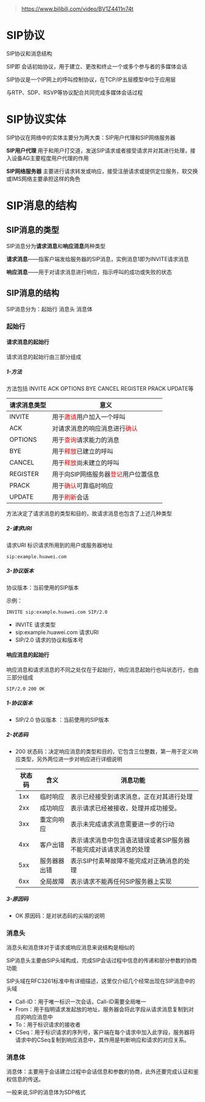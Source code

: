 > https://www.bilibili.com/video/BV1Z4411n74t

# SIP协议

SIP协议和消息结构

SIP即 会话初始协议，用于建立、更改和终止一个或多个参与者的多媒体会话

SIP协议是一个IP网上的呼叫控制协议，在TCP/IP五层模型中位于应用层

与RTP、SDP、RSVP等协议配合共同完成多媒体会话过程

# SIP协议实体

SIP协议在网络中的实体主要分为两大类：SIP用户代理和SIP网络服务器

**SIP用户代理** 用于和用户打交道，发送SIP请求或者接受请求并对其进行处理，接入设备AG主要程度用户代理的作用

**SIP网络服务器** 主要进行请求转发或响应，接受注册请求或提供定位服务，软交换或IMS网络主要承担这样的角色

# SIP消息的结构

## SIP消息的类型

SIP消息分为**请求消息**和**响应消息**两种类型

**请求消息**——指客户端发给服务器的SIP消息，实例消息1即为INVITE请求消息

**响应消息**——用于对请求消息进行响应，指示呼叫的成功或失败的状态

## SIP消息的结构

SIP消息分为：起始行 消息头 消息体

### 起始行

#### 请求消息的起始行

请求消息的起始行由三部分组成

##### 1-方法

方法包括 INVITE ACK OPTIONS BYE CANCEL REGISTER PRACK UPDATE等

| 请求消息类型 | 意义                                                         |
| ------------ | ------------------------------------------------------------ |
| INVITE       | 用于<span style="color:red">邀请</span>用户加入一个呼叫      |
| ACK          | 对请求消息的响应消息进行<span style="color:red">确认</span>  |
| OPTIONS      | 用于<span style="color:red">查询</span>请求能力的消息        |
| BYE          | 用于<span style="color:red">释放</span>已建立的呼叫          |
| CANCEL       | 用于<span style="color:red">释放</span>尚未建立的呼叫        |
| REGISTER     | 用于向SIP网络服务器<span style="color:red">登记</span>用户位置信息 |
| PRACK        | 用于<span style="color:red">确认</span>可靠临时响应          |
| UPDATE       | 用于<span style="color:red">刷新</span>会话                  |

方法决定了请求消息的类型和目的，故请求消息也包含了上述几种类型

##### 2-请求URI 

请求URI 标识请求所用到的用户或服务器地址

```
sip:example.huawei.com
```

##### 3-协议版本 

协议版本：当前使用的SIP版本

示例：

```bash
INVITE sip:example.huawei.com SIP/2.0
```

- INVITE 请求类型
- sip:example.huawei.com 请求URI
- SIP/2.0 请求的协议和版本号

#### 响应消息的起始行

响应消息和请求消息的不同之处仅在于起始行，响应消息起始行也叫状态行，也由三部分组成

```
SIP/2.0 200 OK
```

##### 1-协议版本

- SIP/2.0 协议版本 ：当前使用的SIP版本

##### 2-状态码

- 200 状态码：决定响应消息的类型和目的，它包含三位整数，第一用于定义响应类型，另外两位进一步对响应进行详细说明

  | 状态码 | 含义         | 消息功能                                                     |
  | ------ | ------------ | ------------------------------------------------------------ |
  | 1xx    | 临时响应     | 表示已经接受到请求消息，正在对其进行处理                     |
  | 2xx    | 成功响应     | 表示请求已经被接收，处理并成功接受。                         |
  | 3xx    | 重定向响应   | 表示未完成请求消息需要进一步的行动                           |
  | 4xx    | 客户出错     | 表示请求消息中包含语法错误或者SIP服务器不能完成对该请求消息的处理 |
  | 5xx    | 服务器器出错 | 表示SIP付素琴故障不能完成对正确消息的处理                    |
  | 6xx    | 全局故障     | 表示请求不能再任何SIP服务器上实现                            |

##### 3-原因码

 - OK 原因码：是对状态码的尖端的说明

### 消息头
消息头和消息体对于请求或响应消息来说结构是相似的

SIP消息头主要由SIP头域构成，完成SIP会话过程中信息的传递和部分参数的协商功能

SIP头域在RFC3261标准中有详细描述，这里仅介绍几个经常出现在SIP消息中的头域

- Call-ID：用于唯一标识一次会话，Call-ID需要全局唯一
- From：用于指明请求发起放的地址，服务器会将此字段从请求消息复制到对应的响应消息中
- To：用于标识请求的接收者
- CSeq：用于标识请求的序列号，客户端在每个请求中加入此字段，服务器将请求中的CSeq复制到响应消息中，其作用是判断响应和请求的对应关系。



### 消息体

消息体：主要用于会话建立过程中会话信息和参数的协商，此外还要完成认证和鉴权信息的传送。

一般来说,SIP的消息体为SDP格式



